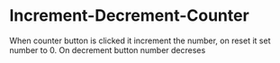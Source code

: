 # Increment-Decrement-Counter
When counter button is clicked it increment the number, on reset it set number to 0. On decrement button number decreses
